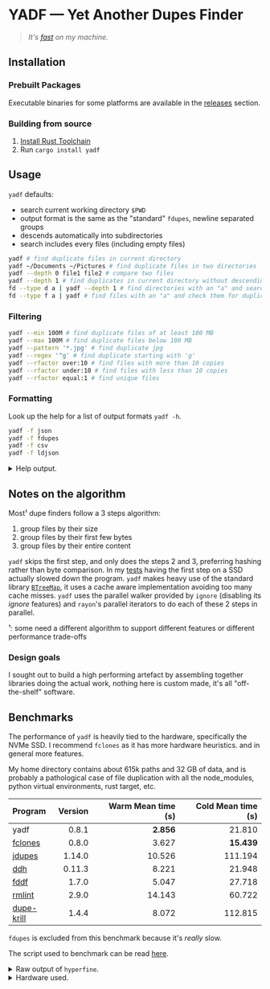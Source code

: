 # YADF — Yet Another Dupes Finder

> _It's [fast](#benchmarks) on my machine._

## Installation

### Prebuilt Packages

Executable binaries for some platforms are available in the [releases](https://github.com/jRimbault/yadf/releases) section.

### Building from source

1. [Install Rust Toolchain](https://www.rust-lang.org/tools/install)
2. Run `cargo install yadf`

## Usage

`yadf` defaults:

- search current working directory `$PWD`
- output format is the same as the "standard" `fdupes`, newline separated groups
- descends automatically into subdirectories
- search includes every files (including empty files)

```bash
yadf # find duplicate files in current directory
yadf ~/Documents ~/Pictures # find duplicate files in two directories
yadf --depth 0 file1 file2 # compare two files
yadf --depth 1 # find duplicates in current directory without descending
fd --type d a | yadf --depth 1 # find directories with an "a" and search them for duplicates without descending
fd --type f a | yadf # find files with an "a" and check them for duplicates
```

### Filtering

```bash
yadf --min 100M # find duplicate files of at least 100 MB
yadf --max 100M # find duplicate files below 100 MB
yadf --pattern '*.jpg' # find duplicate jpg
yadf --regex '^g' # find duplicate starting with 'g'
yadf --rfactor over:10 # find files with more than 10 copies
yadf --rfactor under:10 # find files with less than 10 copies
yadf --rfactor equal:1 # find unique files
```

### Formatting

Look up the help for a list of output formats `yadf -h`.

```bash
yadf -f json
yadf -f fdupes
yadf -f csv
yadf -f ldjson
```

<details>
  <summary>Help output.</summary>

```
yadf 0.13.1
Yet Another Dupes Finder

USAGE:
    yadf [FLAGS] [OPTIONS] [paths]...

FLAGS:
    -H, --hard-links    Treat hard links to same file as duplicates
    -h, --help          Prints help information
    -n, --no-empty      Excludes empty files
    -q, --quiet         Pass many times for less log output
    -V, --version       Prints version information
    -v, --verbose       Pass many times for more log output

OPTIONS:
    -a, --algorithm <algorithm>    Hashing algorithm [default: AHash]  [possible values: AHash,
                                   Highway, MetroHash, SeaHash, XxHash]
    -f, --format <format>          Output format [default: Fdupes]  [possible values: Csv, Fdupes,
                                   Json, JsonPretty, LdJson, Machine]
        --max <size>               Maximum file size
    -d, --depth <depth>            Maximum recursion depth
        --min <size>               Minimum file size
    -p, --pattern <glob>           Check files with a name matching a glob pattern, see:
                                   https://docs.rs/globset/0.4.6/globset/index.html#syntax
    -R, --regex <regex>            Check files with a name matching a Perl-style regex, see:
                                   https://docs.rs/regex/1.4.2/regex/index.html#syntax
        --rfactor <rfactor>        Replication factor [under|equal|over]:n

ARGS:
    <paths>...    Directories to search

For sizes, K/M/G/T[B|iB] suffixes can be used (case-insensitive).
```

</details>

## Notes on the algorithm

Most¹ dupe finders follow a 3 steps algorithm:

1. group files by their size
2. group files by their first few bytes
3. group files by their entire content

`yadf` skips the first step, and only does the steps 2 and 3, preferring hashing rather than byte comparison. In my [tests][3-steps] having the first step on a SSD actually slowed down the program.
`yadf` makes heavy use of the standard library [`BTreeMap`][btreemap], it uses a cache aware implementation avoiding too many cache misses. `yadf` uses the parallel walker provided by `ignore` (disabling its _ignore_ features) and `rayon`'s parallel iterators to do each of these 2 steps in parallel.

¹: some need a different algorithm to support different features or different performance trade-offs

[btreemap]: https://doc.rust-lang.org/std/collections/struct.BTreeMap.html
[3-steps]: https://github.com/jRimbault/yadf/tree/3-steps
[hashmap]: https://doc.rust-lang.org/std/collections/struct.HashMap.html

### Design goals

I sought out to build a high performing artefact by assembling together libraries doing the actual work, nothing here is custom made, it's all "off-the-shelf" software.

## Benchmarks

The performance of `yadf` is heavily tied to the hardware, specifically the
NVMe SSD. I recommend `fclones` as it has more hardware heuristics. and in general more features.

My home directory contains about 615k paths and 32 GB of data, and is probably a pathological case of file duplication with all the node_modules, python virtual environments, rust target, etc.

| Program         | Version | Warm Mean time (s) | Cold Mean time (s) |
| :-------------- | ------: | -----------------: | -----------------: |
| yadf            |   0.8.1 |          **2.856** |             21.810 |
| [fclones][0]    |   0.8.0 |              3.627 |         **15.439** |
| [jdupes][1]     |  1.14.0 |             10.526 |            111.194 |
| [ddh][2]        |  0.11.3 |              8.221 |             21.948 |
| [fddf][3]       |   1.7.0 |              5.047 |             27.718 |
| [rmlint][4]     |   2.9.0 |             14.143 |             60.722 |
| [dupe-krill][5] |   1.4.4 |              8.072 |            112.815 |

`fdupes` is excluded from this benchmark because it's _really_ slow.

The script used to benchmark can be read [here](./bench.sh).

[0]: https://github.com/pkolaczk/fclones
[1]: https://github.com/jbruchon/jdupes
[2]: https://github.com/darakian/ddh
[3]: https://github.com/birkenfeld/fddf
[4]: https://github.com/sahib/rmlint
[5]: https://github.com/kornelski/dupe-krill

<details>
    <summary>Raw output of <code>hyperfine</code>.</summary>

Warm cache:

```
Benchmark #1: fclones --min-size 0 -R ~
  Time (mean ± σ):      3.627 s ±  0.043 s    [User: 15.379 s, System: 12.571 s]
  Range (min … max):    3.571 s …  3.726 s    10 runs

Benchmark #2: jdupes -z -r ~
  Time (mean ± σ):     10.526 s ±  0.031 s    [User: 5.367 s, System: 5.096 s]
  Range (min … max):   10.475 s … 10.567 s    10 runs

Benchmark #3: rmlint --hidden ~
  Time (mean ± σ):     14.143 s ±  0.049 s    [User: 38.964 s, System: 14.541 s]
  Range (min … max):   14.049 s … 14.233 s    10 runs

Benchmark #4: ddh ~
  Time (mean ± σ):      8.221 s ±  0.035 s    [User: 34.391 s, System: 26.450 s]
  Range (min … max):    8.145 s …  8.277 s    10 runs

Benchmark #5: dupe-krill -s -d ~
  Time (mean ± σ):      8.072 s ±  0.027 s    [User: 5.007 s, System: 3.028 s]
  Range (min … max):    8.040 s …  8.120 s    10 runs

Benchmark #6: fddf -m 0 ~
  Time (mean ± σ):      5.047 s ±  0.064 s    [User: 9.872 s, System: 12.816 s]
  Range (min … max):    4.936 s …  5.122 s    10 runs

Benchmark #7: yadf ~
  Time (mean ± σ):      2.856 s ±  0.009 s    [User: 9.834 s, System: 13.386 s]
  Range (min … max):    2.843 s …  2.873 s    10 runs

Summary
  'yadf ~' ran
    1.27 ± 0.02 times faster than 'fclones --min-size 0 -R ~'
    1.77 ± 0.02 times faster than 'fddf -m 0 ~'
    2.83 ± 0.01 times faster than 'dupe-krill -s -d ~'
    2.88 ± 0.02 times faster than 'ddh ~'
    3.69 ± 0.02 times faster than 'jdupes -z -r ~'
    4.95 ± 0.02 times faster than 'rmlint --hidden ~'
```

Cold cache:

```
Benchmark #1: fclones --min-size 0 -R ~
  Time (mean ± σ):     15.439 s ±  0.690 s    [User: 22.313 s, System: 34.814 s]
  Range (min … max):   14.715 s … 16.690 s    10 runs

Benchmark #2: jdupes -z -r ~
  Time (mean ± σ):     111.194 s ±  0.643 s    [User: 18.491 s, System: 27.820 s]
  Range (min … max):   110.394 s … 112.507 s    10 runs

Benchmark #3: rmlint --hidden ~
  Time (mean ± σ):     60.722 s ±  3.917 s    [User: 38.825 s, System: 24.832 s]
  Range (min … max):   57.520 s … 70.066 s    10 runs

Benchmark #4: ddh ~
  Time (mean ± σ):     21.948 s ±  1.138 s    [User: 39.015 s, System: 42.882 s]
  Range (min … max):   21.004 s … 24.579 s    10 runs

Benchmark #5: dupe-krill -s -d ~
  Time (mean ± σ):     112.815 s ±  0.621 s    [User: 20.133 s, System: 27.512 s]
  Range (min … max):   111.902 s … 113.747 s    10 runs

Benchmark #6: fddf -m 0 ~
  Time (mean ± σ):     27.718 s ±  0.526 s    [User: 18.505 s, System: 37.530 s]
  Range (min … max):   26.796 s … 28.407 s    10 runs

Benchmark #7: yadf ~
  Time (mean ± σ):     21.810 s ±  2.827 s    [User: 19.814 s, System: 53.879 s]
  Range (min … max):   20.054 s … 28.731 s    10 runs

  Warning: Statistical outliers were detected. Consider re-running this benchmark on a quiet PC without any interferences from other programs. It might help to use the '--warmup' or '--prepare' options.

Summary
  'fclones --min-size 0 -R ~' ran
    1.41 ± 0.19 times faster than 'yadf ~'
    1.42 ± 0.10 times faster than 'ddh ~'
    1.80 ± 0.09 times faster than 'fddf -m 0 ~'
    3.93 ± 0.31 times faster than 'rmlint --hidden ~'
    7.20 ± 0.32 times faster than 'jdupes -z -r ~'
    7.31 ± 0.33 times faster than 'dupe-krill -s -d ~'
```

</details>

<details>
    <summary>Hardware used.</summary>

Extract from `neofetch` and `hwinfo --disk`:

- OS: Ubuntu 20.04.1 LTS x86_64
- Host: XPS 15 9570
- Kernel: 5.4.0-42-generic
- CPU: Intel i9-8950HK (12) @ 4.800GHz
- Memory: 4217MiB / 31755MiB
- Disk:
  - model: "SK hynix Disk"
  - driver: "nvme"

</details>
